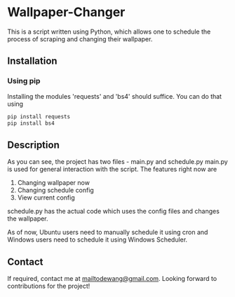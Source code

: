 # Wallpaper-Changer

This is a script written using Python, which allows one to schedule the process of scraping and changing their wallpaper.


## Installation

### Using pip

Installing the modules 'requests' and 'bs4' should suffice.
You can do that using 
```sh
pip install requests
pip install bs4
``` 


## Description

As you can see, the project has two files - main.py and schedule.py
main.py is used for general interaction with the script. The features right now are 


1. Changing wallpaper now
2. Changing schedule config
3. View current config


schedule.py has the actual code which uses the config files and changes the wallpaper.


As of now, Ubuntu users need to manually schedule it using cron and Windows users need to schedule it using Windows Scheduler.


## Contact

If required, contact me at mailtodewang@gmail.com.
Looking forward to contributions for the project!
